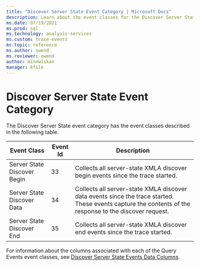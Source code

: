 ```yaml
---
title: "Discover Server State Event Category | Microsoft Docs"
description: Learn about the event classes for the Discover Server State event category.
ms.date: 07/19/2021
ms.prod: sql
ms.technology: analysis-services
ms.custom: trace-events
ms.topic: reference
ms.author: owend
ms.reviewer: owend
author: minewiskan
manager: kfile
---
```

# Discover Server State Event Category

  The Discover Server State event category has the event classes described in the following table.  
  
|Event Class|Event Id|Description|  
|-----------------|--------------|-----------------|  
|Server State Discover Begin|33|Collects all server-state XMLA discover begin events since the trace started.|  
|Server State Discover Data|34|Collects all server-state XMLA discover data events since the trace started. These events capture the contents of the response to the discover request.|  
|Server State Discover End|35|Collects all server-state XMLA discover end events since the trace started.|  
  
 For information about the columns associated with each of the Query Events event classes, see [Discover Server State Events Data Columns](discover-server-state-events-data-columns.md).  
  

  
  

